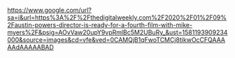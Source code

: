 https://www.google.com/url?sa=i&url=https%3A%2F%2Fthedigitalweekly.com%2F2020%2F01%2F09%2Faustin-powers-director-is-ready-for-a-fourth-film-with-mike-myers%2F&psig=AOvVaw20upY9vpRmlBc5M2UBuRy_&ust=1581193909234000&source=images&cd=vfe&ved=0CAMQjB1qFwoTCMCj8tikwOcCFQAAAAAdAAAAABAD
